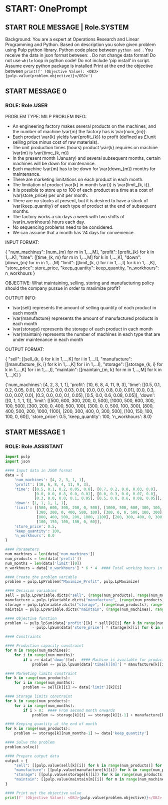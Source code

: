 # START: OnePrompt 
## START ROLE MESSAGE | Role.SYSTEM 
Background: You are a expert at Operations Research and Linear Programming and Python. Based on description you solve given problem using Pulp python library. Python code place between ```python and ```. You receive the data in json format between: <DATA></DATA>. Do not change data format! Do not use `while` loop in python code! Do not include 'pip install' in script. Assume every python package is installed Print at the end the objective between <OBJ></OBJ> `print(f' (Objective Value): <OBJ>{pulp.value(problem.objective)}</OBJ>')`  
## START MESSAGE 0 
### ROLE: Role.USER
<DESCRIPTION>
PROBLEM TYPE: MILP
PROBLEM INFO:

- An engineering factory makes several products on the machines, and the number of machine \var{m} the factory has is \var{num_{m}}.
- Each product \var{k} yields \var{profit_{k}} to profit (defined as £/unit selling price minus cost of raw materials).
- The unit production times (hours) product \var{k} requires on machine \var{m} is \var{time_{k, m}}
- In the present month (January) and several subsequent months, certain machines will be down for maintenance.
- Each machine \var{m} has to be down for \var{down_{m}} months for maintenance.
- There are marketing limitations on each product in each month. 
- The limitation of product \var{k} in month \var{i} is \var{limit_{k, i}}.
- It is possible to store up to 100 of each product at a time at a cost of \var{store_price} per unit per month. 
- There are no stocks at present, but it is desired to have a stock of \var{keep_quantity} of each type of product at the end of subsequent months.
- The factory works a six days a week with two shifts of \var{n_workhours} hours each day. 
- No sequencing problems need to be considered.
- We can assume that a month has 24 days for convenience.


INPUT FORMAT:

{
    "num_machines": [num_{m} for m in 1,...,M],
    "profit": [profit_{k} for k in 1,...K],
    "time": [[time_{k, m} for m in 1,...,M] for k in 1,...,K],
    "down": [down_{m} for m in 1,...,M]
    "limit": [[limit_{k, i} for i in 1,...,I] for k in 1,...,K],
    "store_price": store_price,
    "keep_quantity": keep_quantity,
    "n_workhours": n_workhours
}

OBJECTIVE: What maintaining, selling, storing and manufacturing policy should the company pursue in order to maximize profit?

OUTPUT INFO:

- \var{sell} represents the amount of selling quantity of each product in each month
- \var{manufacture} represents the amount of manufactured products in each month
- \var{storage} represents the storage of each product in each month
- \var{maintain} represents the number of machines in each type that are under maintenance in each month

OUTPUT FORMAT:

{
    "sell": [[sell_{k, i} for k in 1,...,K] for i in 1,...I],
    "manufacture": [[manufacture_{k, i} for k in 1,...,K] for i in 1,...I],
    "storage": [[storage_{k, i} for k in 1,...,K] for i in 1,...,I],
    "maintain": [[maintain_{m, k} for m in 1,...,M] for k in 1,...,K]
}

</DESCRIPTION>
<DATA>
{'num_machines': [4, 2, 3, 1, 1], 'profit': [10, 6, 8, 4, 11, 9, 3], 'time': [[0.5, 0.1, 0.2, 0.05, 0.0], [0.7, 0.2, 0.0, 0.03, 0.0], [0.0, 0.0, 0.8, 0.0, 0.01], [0.0, 0.3, 0.0, 0.07, 0.0], [0.3, 0.0, 0.0, 0.1, 0.05], [0.5, 0.0, 0.6, 0.08, 0.05]], 'down': [[0, 1, 1, 1, 1]], 'limit': [[500, 600, 300, 200, 0, 500], [1000, 500, 600, 300, 100, 500], [300, 200, 0, 400, 500, 100], [300, 0, 0, 500, 100, 300], [800, 400, 500, 200, 1000, 1100], [200, 300, 400, 0, 300, 500], [100, 150, 100, 100, 0, 60]], 'store_price': 0.5, 'keep_quantity': 100, 'n_workhours': 8.0}</DATA>


## START MESSAGE 1 
### ROLE: Role.ASSISTANT
```python
import pulp
import json

#### Input data in JSON format
data = {
    'num_machines': [4, 2, 3, 1, 1],
    'profit': [10, 6, 8, 4, 11, 9, 3],
    'time': [[0.5, 0.1, 0.2, 0.05, 0.0], [0.7, 0.2, 0.0, 0.03, 0.0], 
             [0.0, 0.0, 0.8, 0.0, 0.01], [0.0, 0.3, 0.0, 0.07, 0.0], 
             [0.3, 0.0, 0.0, 0.1, 0.05], [0.5, 0.0, 0.6, 0.08, 0.05]],
    'down': [1, 1, 1, 1, 1],
    'limit': [[500, 600, 300, 200, 0, 500], [1000, 500, 600, 300, 100, 500], 
              [300, 200, 0, 400, 500, 100], [300, 0, 0, 500, 100, 300], 
              [800, 400, 500, 200, 1000, 1100], [200, 300, 400, 0, 300, 500], 
              [100, 150, 100, 100, 0, 60]],
    'store_price': 0.5,
    'keep_quantity': 100,
    'n_workhours': 8.0
}

#### Parameters
num_machines = len(data['num_machines'])
num_products = len(data['profit'])
num_months = len(data['limit'][0])
n_workhours = data['n_workhours'] * 6 * 4  #### Total working hours in a month

#### Create the problem variable
problem = pulp.LpProblem("Maximize_Profit", pulp.LpMaximize)

#### Decision variables
sell = pulp.LpVariable.dicts("sell", (range(num_products), range(num_months)), 0)
manufacture = pulp.LpVariable.dicts("manufacture", (range(num_products), range(num_months)), 0)
storage = pulp.LpVariable.dicts("storage", (range(num_products), range(num_months)), 0)
maintain = pulp.LpVariable.dicts("maintain", (range(num_machines), range(num_months)), 0)

#### Objective function
problem += pulp.lpSum(data['profit'][k] * sell[k][i] for k in range(num_products) for i in range(num_months)) \
            - pulp.lpSum(data['store_price'] * storage[k][i] for k in range(num_products) for i in range(num_months))

#### Constraints

#### Production capacity constraint
for m in range(num_machines):
    for i in range(num_months):
        if i >= data['down'][m]:  #### Machine is available for production
            problem += pulp.lpSum(data['time[k][m]'] * manufacture[k][i] for k in range(num_products)) <= n_workhours

#### Marketing limits constraint
for k in range(num_products):
    for i in range(num_months):
        problem += sell[k][i] <= data['limit'][k][i]

#### Storage limits constraint
for k in range(num_products):
    for i in range(num_months):
        if i > 0:  #### From second month onwards
            problem += storage[k][i] == storage[k][i-1] + manufacture[k][i] - sell[k][i]

#### Keeping quantity at the end of month
for k in range(num_products):
    problem += storage[k][num_months-1] >= data['keep_quantity']

#### Solve the problem
problem.solve()

#### Prepare output data
output = {
    "sell": [[pulp.value(sell[k][i]) for k in range(num_products)] for i in range(num_months)],
    "manufacture": [[pulp.value(manufacture[k][i]) for k in range(num_products)] for i in range(num_months)],
    "storage": [[pulp.value(storage[k][i]) for k in range(num_products)] for i in range(num_months)],
    "maintain": [[pulp.value(maintain[m][i]) for m in range(num_machines)] for i in range(num_months)]
}

#### Print out the objective value
print(f' (Objective Value): <OBJ>{pulp.value(problem.objective)}</OBJ>')
```

